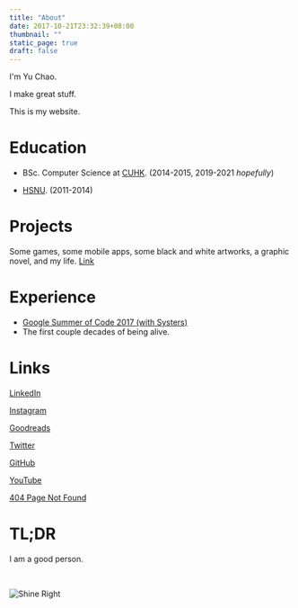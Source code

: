 ```yaml
---
title: "About"
date: 2017-10-21T23:32:39+08:00
thumbnail: ""
static_page: true
draft: false
---
```


I'm Yu Chao.

I make great stuff.

This is my website.

# Education
* BSc. Computer Science at [CUHK](http://www.cuhk.edu.hk/). (2014-2015, 2019-2021 *hopefully*)

* [HSNU](https://www.hs.ntnu.edu.tw). (2011-2014)

# Projects
Some games, some mobile apps, some black and white artworks, a graphic novel, and my life. [Link](/projects)

# Experience
* [Google Summer of Code 2017 (with Systers)](https://github.com/systers/powerup-iOS)
* The first couple decades of being alive.

# Links
[LinkedIn](https://www.linkedin.com/in/yu-chao-a55b85b2/)

[Instagram](https://instagram.com/yuchao.casd82)

[Goodreads](https://www.goodreads.com/author/show/18427549.Yu_Chao)

[Twitter](https://twitter.com/casd82)

[GitHub](https://github.com/casd82)

[YouTube](https://www.youtube.com/user/casd8822)

[404 Page Not Found](http://shinerightstudio.com/404)

# TL;DR
I am a good person.

<br />

![Shine Right](/about/picture.png)